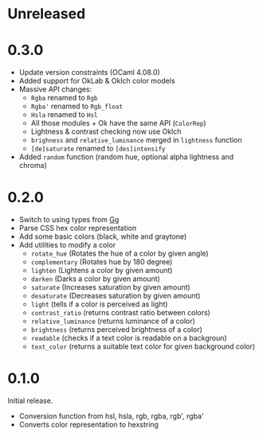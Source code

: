 # Unreleased

# 0.3.0

- Update version constraints (OCaml 4.08.0)
- Added support for OkLab & Oklch color models
- Massive API changes:
  - `Rgba` renamed to `Rgb`
  - `Rgba'` renamed to `Rgb_float`
  - `Hsla` renamed to `Hsl`
  - All those modules + Ok have the same API (`ColorRep`)
  - Lightness & contrast checking now use Oklch
  - `brighness` and `relative_luminance` merged in `lightness` function
  - `[de]saturate` renamed to `[des]intensify`
- Added `random` function (random hue, optional alpha lightness and chroma)

# 0.2.0

* Switch to using types from [Gg](http://erratique.ch/software/gg)
* Parse CSS hex color representation
* Add some basic colors (black, white and graytone)
* Add utilities to modify a color
  - `rotate_hue` (Rotates the hue of a color by given angle)
  - `complementary` (Rotates hue by 180 degree)
  - `lighten` (Lightens a color by given amount)
  - `darken` (Darks a color by given amount)
  - `saturate` (Increases saturation by given amount)
  - `desaturate` (Decreases saturation by given amount)
  - `light` (tells if a color is perceived as light)
  - `contrast_ratio` (returns contrast ratio between colors)
  - `relative_luminance` (returns luminance of a color)
  - `brightness` (returns perceived brightness of a color)
  - `readable` (checks if a text color is readable on a backgroun)
  - `text_color` (returns a suitable text color for given background color)

# 0.1.0

Initial release.

* Conversion function from hsl, hsla, rgb, rgba, rgb', rgba'
* Converts color representation to hexstring
